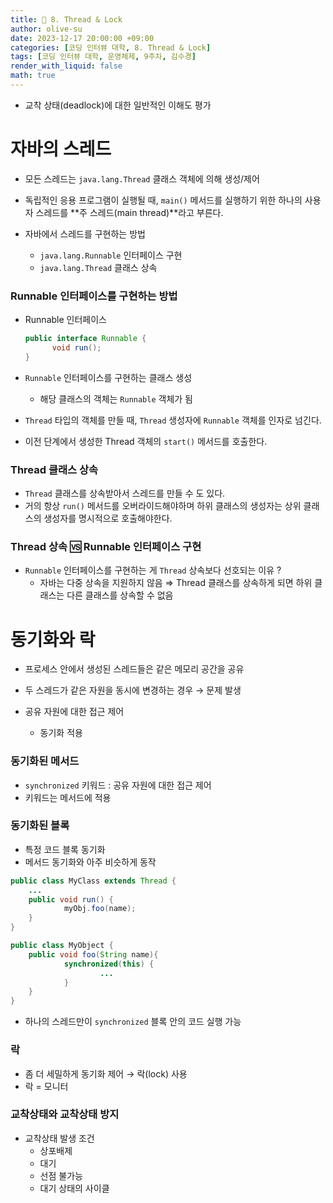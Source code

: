 ```yaml
---
title: 🐣 8. Thread & Lock
author: olive-su
date: 2023-12-17 20:00:00 +09:00
categories: [코딩 인터뷰 대학, 8. Thread & Lock]
tags: [코딩 인터뷰 대학, 운영체제, 9주차, 김수경]
render_with_liquid: false
math: true
---
```


- 교착 상태(deadlock)에 대한 일반적인 이해도 평가

# 자바의 스레드

- 모든 스레드는 `java.lang.Thread` 클래스 객체에 의해 생성/제어
- 독립적인 응용 프로그램이 실행될 때, `main()` 메서드를 실행하기 위한 하나의 사용자 스레드를 **주 스레드(main thread)**라고 부른다.

- 자바에서 스레드를 구현하는 방법
  - `java.lang.Runnable` 인터페이스 구현
  - `java.lang.Thread` 클래스 상속

### Runnable 인터페이스를 구현하는 방법

- Runnable 인터페이스

  ```java
  public interface Runnable {
  		void run();
  }
  ```

- `Runnable` 인터페이스를 구현하는 클래스 생성
  - 해당 클래스의 객체는 `Runnable` 객체가 됨
- `Thread` 타입의 객체를 만들 때, `Thread` 생성자에 `Runnable` 객체를 인자로 넘긴다.
- 이전 단계에서 생성한 Thread 객체의 `start()` 메서드를 호출한다.

### Thread 클래스 상속

- `Thread` 클래스를 상속받아서 스레드를 만들 수 도 있다.
- 거의 항상 `run()` 메서드를 오버라이드해야하며 하위 클래스의 생성자는 상위 클래스의 생성자를 명시적으로 호출해야한다.

### Thread 상속 🆚 Runnable 인터페이스 구현

- `Runnable` 인터페이스를 구현하는 게 `Thread` 상속보다 선호되는 이유 ?
  - 자바는 다중 상속을 지원하지 않음
    ⇒ Thread 클래스를 상속하게 되면 하위 클래스는 다른 클래스를 상속할 수 없음

# 동기화와 락

- 프로세스 안에서 생성된 스레드들은 같은 메모리 공간을 공유
- 두 스레드가 같은 자원을 동시에 변경하는 경우 → 문제 발생

- 공유 자원에 대한 접근 제어
  - 동기화 적용

### 동기화된 메서드

- `synchronized` 키워드 : 공유 자원에 대한 접근 제어
- 키워드는 메서드에 적용

### 동기화된 블록

- 특정 코드 블록 동기화
- 메서드 동기화와 아주 비슷하게 동작

```java
public class MyClass extends Thread {
	...
	public void run() {
			myObj.foo(name);
	}
}

public class MyObject {
	public void foo(String name){
			synchronized(this) {
					...
			}
	}
}
```

- 하나의 스레드만이 `synchronized` 블록 안의 코드 실행 가능

### 락

- 좀 더 세밀하게 동기화 제어 → 락(lock) 사용
- 락 = 모니터

### 교착상태와 교착상태 방지

- 교착상태 발생 조건
  - 상포배제
  - 대기
  - 선점 불가능
  - 대기 상태의 사이클

